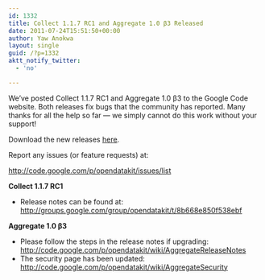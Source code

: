 ```yaml
---
id: 1332
title: Collect 1.1.7 RC1 and Aggregate 1.0 β3 Released
date: 2011-07-24T15:51:50+00:00
author: Yaw Anokwa
layout: single
guid: /?p=1332
aktt_notify_twitter:
  - 'no'

---
```

We&#8217;ve posted Collect 1.1.7 RC1 and Aggregate 1.0 β3 to the Google Code website. Both releases fix bugs that the community has reported. Many thanks for all the help so far &#8212; we simply cannot do this work without your support!

Download the new releases [here](/downloads/).

Report any issues (or feature requests) at:
  
 <http://code.google.com/p/opendatakit/issues/list>

**Collect 1.1.7 RC1**

  * Release notes can be found at: <http://groups.google.com/group/opendatakit/t/8b668e850f538ebf> 

**Aggregate 1.0 β3**

  * Please follow the steps in the release notes if upgrading: <http://code.google.com/p/opendatakit/wiki/AggregateReleaseNotes>
  * The security page has been updated: <http://code.google.com/p/opendatakit/wiki/AggregateSecurity> </ul>

